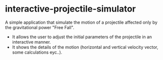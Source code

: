 # interactive-projectile-simulator
A simple application that simulate the motion of a projectile affected only by the gravitational power "Free Fall".
- It allows the user to adjust the initial parameters of the projectile in an interactive manner.
- It shows the details of the motion (horizontal and vertical velocity vector, some calculations eyc..).

